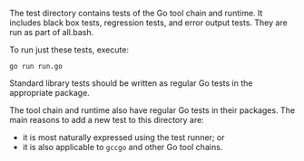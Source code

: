 The test directory contains tests of the Go tool chain and runtime.
It includes black box tests, regression tests, and error output tests.
They are run as part of all.bash.

To run just these tests, execute:

    go run run.go

Standard library tests should be written as regular Go tests in the appropriate package.

The tool chain and runtime also have regular Go tests in their packages.
The main reasons to add a new test to this directory are:

* it is most naturally expressed using the test runner; or
* it is also applicable to `gccgo` and other Go tool chains.
